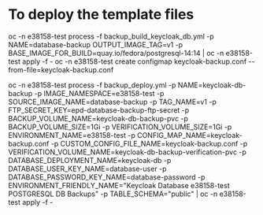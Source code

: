 # To deploy the template files

oc -n e38158-test process -f backup_build_keycloak_db.yml -p NAME=database-backup OUTPUT_IMAGE_TAG=v1 -p BASE_IMAGE_FOR_BUILD=quay.io/fedora/postgresql-14:14 | oc -n e38158-test apply -f -
oc -n e38158-test create configmap keycloak-backup.conf --from-file=keycloak-backup.conf

oc -n e38158-test process -f backup_deploy.yml -p NAME=keycloak-db-backup -p IMAGE_NAMESPACE=e38158-test -p SOURCE_IMAGE_NAME=database-backup -p TAG_NAME=v1 -p FTP_SECRET_KEY=epd-database-backup-ftp-secret -p BACKUP_VOLUME_NAME=keycloak-db-backup-pvc -p BACKUP_VOLUME_SIZE=1Gi -p VERIFICATION_VOLUME_SIZE=1Gi -p ENVIRONMENT_NAME=e38158-test -p CONFIG_MAP_NAME=keycloak-backup.conf -p CUSTOM_CONFIG_FILE_NAME=keycloak-backup.conf -p VERIFICATION_VOLUME_NAME=keycloak-db-backup-verification-pvc -p DATABASE_DEPLOYMENT_NAME=keycloak-db -p DATABASE_USER_KEY_NAME=database-user -p DATABASE_PASSWORD_KEY_NAME=database-password -p ENVIRONMENT_FRIENDLY_NAME="Keycloak Database e38158-test POSTGRESQL DB Backups" -p TABLE_SCHEMA="public" | oc -n e38158-test apply -f -
